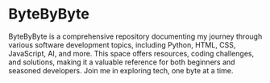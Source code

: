 # ByteByByte
ByteByByte is a comprehensive repository documenting my journey through various software development topics, including Python, HTML, CSS, JavaScript, AI, and more. This space offers resources, coding challenges, and solutions, making it a valuable reference for both beginners and seasoned developers. Join me in exploring tech, one byte at a time.

